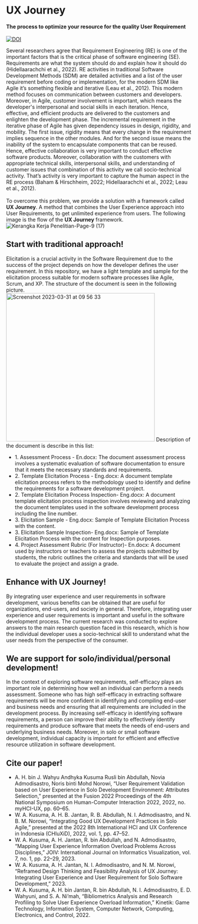 # UX Journey<br>
<b>The process to optimize your resource for the quality User Requirement</b><br><br>
[![DOI](https://zenodo.org/badge/621137860.svg)](https://zenodo.org/badge/latestdoi/621137860)


Several researchers agree that Requirement Engineering (RE) is one of the important factors that is the critical phase of software engineering (SE). Requirements are what the system should do and explain how it should do (Hidellaarachchi et al., 2022). RE activities in traditional Software Development Methods (SDM) are detailed activities and a list of the user requirement before coding or implementation, for the modern SDM like Agile it’s something flexible and iterative (Leau et al., 2012). This modern method focuses on communication between customers and developers. Moreover, in Agile, customer involvement is important, which means the developer's interpersonal and social skills in each iteration. Hence, effective, and efficient products are delivered to the customers and enlighten the development phase. The incremental requirement in the iterative phase of Agile has given dependency issues in design, rigidity, and mobility. The first issue, rigidity means that every change in the requirement implies sequence in the other modules. And for the second issue means the inability of the system to encapsulate components that can be reused. Hence, effective collaboration is very important to conduct effective software products. Moreover, collaboration with the customers with appropriate technical skills, interpersonal skills, and understanding of customer issues that combination of this activity we call socio-technical activity. That’s activity is very important to capture the human aspect in the RE process (Baham & Hirschheim, 2022; Hidellaarachchi et al., 2022; Leau et al., 2012). <br><br>
To overcome this problem, we provide a solution with a framework called <b>UX Journey</b>. A method that combines the User Experience approach into User Requirements, to get unlimited experience from users. The following image is the flow of the <b>UX Journey</b> framework.<br> 
![Kerangka Kerja Penelitian-Page-9 (17)](https://user-images.githubusercontent.com/993712/229009784-0f9bf017-2f55-4717-b61b-d2106fbfc56c.svg)

<h2>Start with traditional approach!</h2>
Elicitation is a crucial activity in the Software Requirement due to the success of the project depends on how the developer defines the user requirement. In this repository, we have a light template and sample for the elicitation process suitable for modern software processes like Agile, Scrum, and XP. The structure of the document is seen in the following picture.<br>
<img width="403" alt="Screenshot 2023-03-31 at 09 56 33" src="https://user-images.githubusercontent.com/993712/229012113-6877e98c-3dc1-47a1-afac-856ad4c1098f.png">
Description of the document is describe in this list:<br>
<ul>
<li>1. Assessment Process - En.docx: The document assessment process involves a systematic evaluation of software documentation to ensure that it meets the necessary standards and requirements.</li>
<li>2. Template Elicitation Process - Eng.docx: A document template elicitation process refers to the methodology used to identify and define the requirements for a software development project.</li>
<li>2. Template Elicitation Process Inspection- Eng.docx: A document template elicitation process inspection involves reviewing and analyzing the document templates used in the software development process including the line number.</li>
<li>3. Elicitation Sample - Eng.docx: Sample of Template Elicitation Process with the content.</li>
<li>3. Elicitation Sample Inspection- Eng.docx: Sample of Template Elicitation Process with the content for Inspection purposes.</li>
<li>4. Project Assessment Rubric (For Instructor)- En.docx: A document used by instructors or teachers to assess the projects submitted by students, the rubric outlines the criteria and standards that will be used to evaluate the project and assign a grade.</li>
</ul>  
<h2>Enhance with UX Journey!</h2>
By integrating user experience and user requirements in software development, various benefits can be obtained that are useful for organizations, end-users, and society in general. Therefore, integrating user experience and user requirements is important and useful in the software development process. The current research was conducted to explore answers to the main research question faced in this research, which is how the individual developer uses a socio-technical skill to understand what the user needs from the perspective of the consumer.
<h2>We are support for solo/individual/personal development!</h2>
In the context of exploring software requirements, self-efficacy plays an important role in determining how well an individual can perform a needs assessment. Someone who has high self-efficacy in extracting software requirements will be more confident in identifying and compiling end-user and business needs and ensuring that all requirements are included in the development process. By increasing self-efficacy in identifying software requirements, a person can improve their ability to effectively identify requirements and produce software that meets the needs of end-users and underlying business needs. Moreover, in solo or small software development, individual capacity is important for efficient and effective resource utilization in software development.
<h2>Cite our paper!</h2>
<ul>
<li>A. H. bin J. Wahyu Andhyka Kusuma Rusli bin Abdullah, Novia Admodisastro, Noris binti Mohd Norowi, “User Requirement Validation based on User Experience in Solo Development Environment: Attributes Selection,” presented at the Fusion 2022 Proceedings of the 4th National Symposium on Human-Computer Interaction 2022, 2022, no. myHCI-UX, pp. 60–65.</li>
<li>W. A. Kusuma, A. H. B. Jantan, R. B. Abdullah, N. I. Admodisastro, and N. B. M. Norowi, “Integrating Good UX Development Practices in Solo Agile,” presented at the 2022 8th International HCI and UX Conference in Indonesia (CHIuXiD), 2022, vol. 1, pp. 47–52.</li>
<li>W. A. Kusuma, A. H. Jantan, R. bin Abdullah, and N. Admodisastro, “Mapping User Experience Information Overload Problems Across Disciplines,” JOIV: International Journal on Informatics Visualization, vol. 7, no. 1, pp. 22–29, 2023.</li>
<li>W. A. Kusuma, A. H. Jantan, N. I. Admodisastro, and N. M. Norowi, “Reframed Design Thinking and Feasibility Analysis of UX Journey: Integrating User Experience and User Requirement for Solo Software Development,” 2023.</li>
<li>W. A. Kusuma, A. H. bin Jantan, R. bin Abdullah, N. I. Admodisastro, E. D. Wahyuni, and S. A. Ni’mah, “Bibliometrics Analysis and Research Profiling to Solve User Experience Overload Information,” Kinetik: Game Technology, Information System, Computer Network, Computing, Electronics, and Control, 2022.</li>
</ul>
